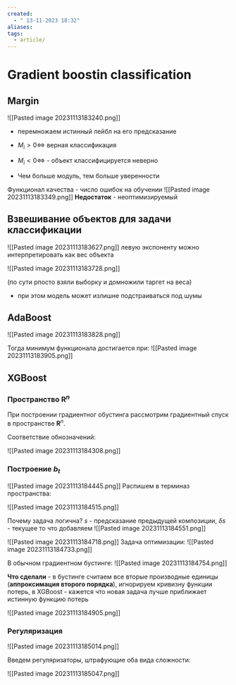 ```yaml
---
created:
  - " 13-11-2023 18:32"
aliases: 
tags:
  - article/
---
```


# Gradient boostin classification

## Margin
![[Pasted image 20231113183240.png]]
- перемножаем истинный лейбл на его предсказание

- $M_i>0 \iff$ верная классификация
- $M_i<0 \iff$ - объект классифицируется неверно
- Чем больше модуль, тем больше уверенности

Функционал качества - число ошибок на обучении
![[Pasted image 20231113183349.png]]
**Недостаток** - неоптимизируемый


## Взвешивание объектов для задачи классификации

![[Pasted image 20231113183627.png]]
левую экспоненту можно интерпретировать как вес объекта

![[Pasted image 20231113183728.png]]

(по сути рпосто взяли выборку и домножили таргет на веса)
- при этом модель может излишне подстраиваться под шумы

## AdaBoost

![[Pasted image 20231113183828.png]]

Тогда минимум функционала достигается при:
![[Pasted image 20231113183905.png]]

## XGBoost

### Пространство $\mathbf{R}^n$
При построении градиентног обустинга рассмотрим градиентный спуск в пространстве $\mathbf{R}^n$.

Соответствие обнозначений:

![[Pasted image 20231113184308.png]]

### Построение $b_t$
![[Pasted image 20231113184445.png]]
Распишем в терминаз пространства:


![[Pasted image 20231113184515.png]]

Почему задача логична? 
$s$ - предсказание предыдущей композиции, $\delta s$ - текущее то что добавляем
![[Pasted image 20231113184551.png]]

![[Pasted image 20231113184718.png]]
Задача оптимизации:
![[Pasted image 20231113184733.png]]

В обычном градиентном бустинге:
![[Pasted image 20231113184754.png]]

**Что сделали** - в бустинге считаем все вторые производные единицы (**аппроксимация второго порядка**), игнорируем кривизну функции потерь, в XGBoost - кажется что новая задача лучше приближает истинную функцию потерь


![[Pasted image 20231113184905.png]]

### Регуляризация

![[Pasted image 20231113185014.png]]

Введем регуляризаторы, штрафующие оба вида сложности:

![[Pasted image 20231113185047.png]]